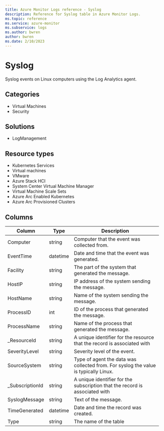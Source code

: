 ```yaml
---
title: Azure Monitor Logs reference - Syslog
description: Reference for Syslog table in Azure Monitor Logs.
ms.topic: reference
ms.service: azure-monitor
ms.subservice: logs
ms.author: bwren
author: bwren
ms.date: 2/10/2023
---
```


# Syslog

 Syslog events on Linux computers using the Log Analytics agent.

## Categories

- Virtual Machines
- Security
## Solutions

- LogManagement
## Resource types

- Kubernetes Services
- Virtual machines
- VMware
- Azure Stack HCI
- System Center Virtual Machine Manager
- Virtual Machine Scale Sets
- Azure Arc Enabled Kubernetes
- Azure Arc Provisioned Clusters




## Columns

| Column | Type | Description |
| --- | --- | --- |
| Computer | string | Computer that the event was collected from. |
| EventTime | datetime | Date and time that the event was generated. |
| Facility | string | The part of the system that generated the message. |
| HostIP | string | IP address of the system sending the message. |
| HostName | string | Name of the system sending the message. |
| ProcessID | int | ID of the process that generated the message. |
| ProcessName | string | Name of the process that generated the message. |
| _ResourceId | string | A unique identifier for the resource that the record is associated with |
| SeverityLevel | string | Severity level of the event. |
| SourceSystem | string | Type of agent the data was collected from. For syslog the value is typically Linux. |
| _SubscriptionId | string | A unique identifier for the subscription that the record is associated with |
| SyslogMessage | string | Text of the message. |
| TimeGenerated | datetime | Date and time the record was created. |
| Type | string | The name of the table |
